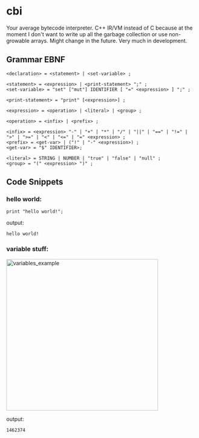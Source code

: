 # cbi #

Your average bytecode interpreter. C++ IR/VM instead of C because at the moment I don't want to write up all the garbage collection or use non-growable arrays. Might change in the future.
Very much in development.


## Grammar EBNF ##
```EBNF
<declaration> = <statement> | <set-variable> ;

<statement> = <expression> | <print-statement> ";" ;
<set-variable> = "set" ["mut"] IDENTIFIER [ "=" <expression> ] ";" ;

<print-statement> = "print" [<expression>] ;

<expression> = <operation> | <literal> | <group> ;

<operation> = <infix> | <prefix> ;

<infix> = <expression> "-" | "+" | "*" | "/" | "||" | "==" | "!=" | ">" | ">=" | "<" | "<=" | "=" <expression> ;
<prefix> = <get-var> | ("!" | "-" <expression>) ;
<get-var> = "$" IDENTIFIER>;

<literal> = STRING | NUMBER | "true" | "false" | "null" ;
<group> = "(" <expression> ")" ;
```

## Code Snippets ##

### hello world: ###
```Batch
print "hello world!";
```
output:
```
hello world!
```
### variable stuff: ###

<img width="401" alt="variables_example" src="https://user-images.githubusercontent.com/42680395/90297234-d418b280-de5b-11ea-9d29-235f253ec382.png">

output:
```
1462374
```
